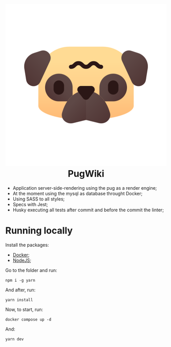 <h1 align="center">
  <br>
  <img src="assets/pug.png"/>
  <br>
  PugWiki
  <br>
</h1>

- Application server-side-rendering using the pug as a render engine;
- At the moment using the mysql as database throught Docker;
- Using SASS to all styles;
- Specs with Jest;
- Husky executing all tests after commit and before the commit the linter;


# Running locally

Install the packages:

- [Docker](https://www.docker.com/);
- [NodeJS](https://nodejs.org/en);

Go to the folder and run:

```
npm i -g yarn
```

And after, run:

```
yarn install
```

Now, to start, run:

```
docker compose up -d
```

And:

```
yarn dev
```
